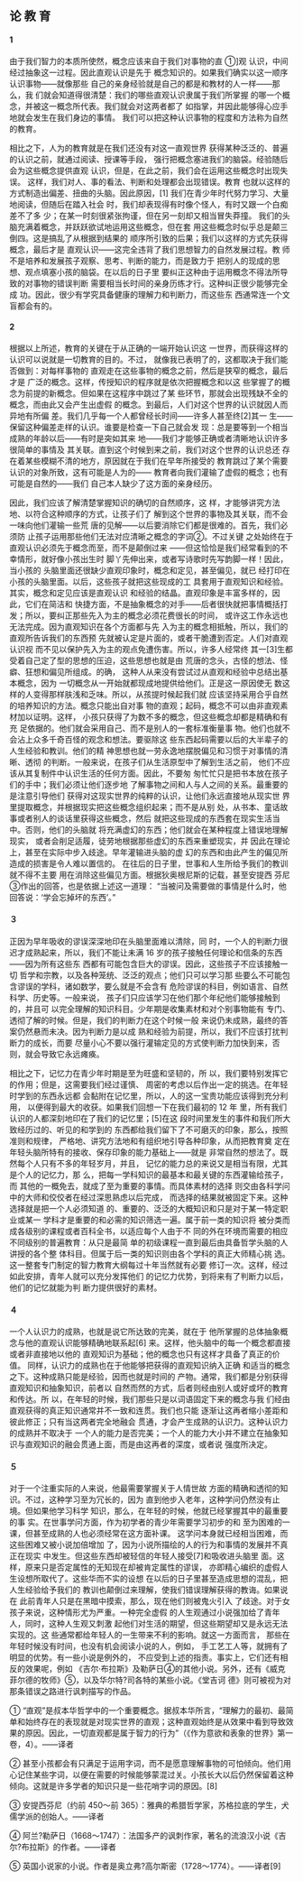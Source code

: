 ## 论 教 育

#### 1

由于我们智力的本质所使然，概念应该来自于我们对事物的直
①]观 认识，中间经过抽象这一过程。因此直观认识是先于
概念知识的。如果我们确实以这一顺序认识事物——就像那些
自己的亲身经验就是自己的都是和教材的人一样——那么，我
们就会知道得很清楚：我们的哪些直观认识隶属于我们所掌握
的哪一个概念，并被这一概念所代表。我们就会对这两者都了
如指掌，并因此能够得心应手地就会发生在我们身边的事情。
我们可以把这种认识事物的程度和方法称为自然的教育。

相比之下，人为的教育就是在我们还没有对这一直观世界
获得某种泛泛的、普遍的认识之前，就通过阅读、授课等手段，
强行把概念塞进我们的脑袋。经验随后会为这些概念提供直观
认识，但是，在此之前，我们会在运用这些概念时出现失误。
这样，我们对人、事的看法、判断和处理都会出现错误。教育
也就以这样的方式制造出偏差、扭曲的头脑。因此原因，[1]
我们在青少年时代努力学习、大量地阅读，但随后在踏入社会
时，我们却表现得有时像个怪人，有时又跟一个白痴差不了多
少；在某一时刻很紧张拘谨，但在另一刻却又相当冒失莽撞。
我们的头脑充满着概念，并跃跃欲试地运用这些概念，但在套
用这些概念时似乎总是颠三倒四。这是搞乱了从根据到结果的
顺序所引致的后果；我们以这样的方式先获得概念，最后才是
直观认识——这完全违背了我们思想智力的自然发展过程。教
师不是培养和发展孩子观察、思考、判断的能力，而是致力于
把别人的现成的思想、观点填塞小孩的脑袋。在以后的日子里
要纠正这种由于运用概念不得法所导致的对事物的错误判断
需要相当长时间的亲身历练才行。这种纠正很少能够完全成
功。因此，很少有学究具备健康的理解力和判断力，而这些东
西通常连一个文盲都会有的。

#### 2

根据以上所述，教育的关键在于从正确的一端开始认识这
一世界，而获得这样的认识可以说就是一切教育的目的。不过，
就像我已表明了的，这都取决于我们能否做到：对每样事物的
直观走在这些事物的概念之前，然后是狭窄的概念，最后才是
广泛的概念。这样，传授知识的程序就是依次把握概念和以这
些掌握了的概念为前提的新概念。但如果在这程序中跳过了某
些环节，那就会出现残缺不全的概念，而由此又会产生出虚假
的概念。到最后，人们对这个世界的认识就因人而异地有所偏
差。我们几乎每一个人都曾经长时间——许多人甚至终[2]其一
生——保留这种偏差走样的认识。谁要是检查一下自己就会发
现：总是要等到一个相当成熟的年龄以后——有时是突如其来
地——我们才能够正确或者清晰地认识许多很简单的事情及
其关联。直到这个时候到来之前，我们对这个世界的认识总还
存在着某些模糊不清的地方，原因就在于我们在早年所接受的
教育跳过了某个需要认识的对象所致，这有可能是人为的——
教育者向我们灌输了虚假的概念；也有可能是自然的——我们
自己本人缺少了这方面的亲身经历。

因此，我们应该了解清楚掌握知识的确切的自然顺序，这
样，才能够讲究方法地、以符合这种顺序的方式，让孩子们了
解到这个世界的事物及其关联，而不会一味向他们灌输一些荒
唐的见解——以后要消除它们都是很难的。首先，我们必须防
止孩子运用那些他们无法对应清晰之概念的字词②。不过关键
之处始终在于直观认识必须先于概念而至，而不是颠倒过来
——但这恰恰是我们经常看到的不幸情形，就好像小孩出生时
脚丫先伸出来，或者写诗歌时先写韵脚一样！因此，当小孩的
头脑里面还很缺少直观印象时，概念和定见，甚至偏见，就已
经打印在小孩的头脑里面。以后，这些孩子就把这些现成的工
具套用于直观知识和经验。其实，概念和定见应该是直观认识
和经验的结晶。直观印象是丰富多样的，因此，它们在简洁和
快捷方面，不是抽象概念的对手——后者很快就把事情概括打
发；所以，要纠正那些先入为主的概念必须花费很长的时间，
或许这工作永远也无法完成。因为直观知识在各个方面都与先
入为主的概念相抵触，所以，我们的直观所告诉我们的东西预
先就被认定是片面的，或者干脆遭到否定。人们对直观认识视
而不见以保护先入为主的观点免遭伤害。所以，许多人经常终
其一[3]生都受着自己定了型的思想的压迫，这些思想也就是由
荒唐的念头，古怪的想法、怪癖、狂想和偏见所组成。的确，
这种人从来没有尝试过从直观和经验中总结出基本概念，因为
一切概念从一开始就都现成地提供给他们。正是这一原因使无
数这样的人变得那样肤浅和乏味。所以，从孩提时候起我们就
应该坚持采用合乎自然的培养知识的方法。概念只能出自对事
物的直观；起码，概念不可以由非直观素材加以证明。这样，
小孩只获得了为数不多的概念，但这些概念却都是精确和有充
足依据的。他们就会采用自己、而不是别人的一套标准衡量事
物。他们也就不会沾上众多千奇百怪的观念和想法。要驱除这
些东西起码需要以后的大半辈子的人生经验和教训。他们的精
神思想也就一劳永逸地摆脱偏见和习惯于对事情的清晰、透彻
的判断。一般来说，在孩子们从生活原型中了解到生活之前，
他们不应该从其复制件中认识生活的任何方面。因此，不要匆
匆忙忙只是把书本放在孩子们的手中；我们必须让他们逐步地
了解事物之间和人与人之间的关系。最重要的是注意引导他们
获得对这现实世界的纯粹的认识，让他们永远直接地从现实世
界里提取概念，并根据现实把这些概念组织起来；而不是从别
处，从书本、童话故事或者别人的谈话里获得这些概念，然后
就把这些现成的东西套在现实生活当中。否则，他们的头脑就
将充满虚幻的东西；他们就会在某种程度上错误地理解现实，
或者会削足适履，徒劳地根据那些虚幻的东西来重塑现实，并
因此在理论上，甚至在实际中步入歧途。早年灌输进头脑的虚
幻的东西和由此产生的偏见所造成的损害是令人难以置信的。
在往后的日子里，世事和人生所给予我们的教训就不得不主要
用在消除这些偏见方面。根据狄奥根尼斯的记载，甚至安提西
芬尼③作出的回答，也是依据上述这一道理：
“当被问及需要做的事情是什么时，他回答说：‘学会忘掉坏的东西’。”

#### ３
正因为早年吸收的谬误深深地印在头脑里面难以清除，同
时，一个人的判断力很迟才成熟起来，所以，我们不能让未满
16 岁的孩子接触任何理论和信条的东西——因为所有这些东
西都有可能包含巨大的谬误。因此，这些孩子不应该接触一切
哲学和宗教，以及各种笼统、泛泛的观点；他们只可以学习那
些要么不可能包含谬误的学科，诸如数学，要么就是不会含有
危险谬误的科目，例如语言、自然科学、历史等。一般来说，
孩子们只应该学习在他们那个年纪他们能够接触到的，并且可
以完全理解的知识科目。少年期是收集素材和对个别事物能有
专门、透彻了解的时候。但是，我们的判断力在这个时候一般
来说仍未成熟，最终的答案仍然悬而未决。因为判断力是以成
熟和经验为前提，所以，我们不应该打扰判断力的成长，而要
尽量小心不要以强行灌输定见的方式使判断力加快到来，否
则，就会导致它永远瘫痪。

相比之下，记忆力在青少年时期是至为旺盛和坚韧的，所
以，我们要特别发挥它的作用；但是，这需要我们经过谨慎、
周密的考虑以后作出一定的挑选。在年轻时学到的东西永远都
会黏附在记忆里，所以，人的这一宝贵功能应该得到充分利用，
以便得到最大的收获。如果我们回想一下在我们最初的 12 年
里，所有我们认识的人都深刻地印在了我们的记忆里；[5]在这
段时间里发生的事件和我们所大致经历过的、听见的和学到的
东西都给我们留下了不可磨灭的印象，那么，按照准则和规律，
严格地、讲究方法地和有组织地引导各种印象，从而把教育奠
定在年轻头脑所特有的接收、保存印象的能力基础上——就是
非常自然的想法了。既然每个人只有不多的年轻岁月，并且，
记忆的能力总的来说又是相当有限，尤其是个人的记忆力，那
么，把每一学科知识的最基本和最关键的东西灌输给孩子，而
其他的一概免去，就成了至为重要的事情。而具体素材的选择
则交由各科学问中的大师和佼佼者在经过深思熟虑以后完成，
而选择的结果就被固定下来。这种选择就是把一个人必须知道
的、重要的、泛泛的大概知识和只是对于某一特定职业或某一
学科才是重要的和必需的知识筛选一遍。属于前一类的知识将
被分类而成各级别的课程或者百科全书，以适应每个人由于不
同的外在环境而需要的相应不同级别的普遍教育：从只是最简
单的初级课程一直到最后由具备哲学头脑的人讲授的各个整
体科目。但属于后一类的知识则由各个学科的真正大师精心挑
选。这一整套专门制定的智力教育大纲每过十年当然就有必要
修订一次。这样，经过如此安排，青年人就可以充分发挥他们
的记忆力优势，到将来有了判断力以后，他们的记忆就能为判
断力提供很好的素材。

#### ４
一个人认识力的成熟，也就是说它所达致的完美，就在于
他所掌握的总体抽象概念与他的直观认识能够精确地联系起[6]
来。这样，他头脑中的每一个概念都直接或者非直接地以他的
直观知识为基础；他的概念也只有这样才具备了真正的价值。
同样，认识力的成熟也在于他能够把获得的直观知识纳入正确
和适当的概念之下。这种成熟只能是经验，因而也就是时间的
产物。通常，我们都是分别获得直观知识和抽象知识，前者以
自然而然的方式，后者则经由别人或好或坏的教育和传达。所
以，在年轻的时候，我们那些只是以词语固定下来的概念与我
们经由直观获得的真正知识通常并不一致和连贯。我们也只能
逐渐让这再者缩小差距和彼此修正；只有当这两者完全地融会
贯通，才会产生成熟的认识力。这种认识力的成熟并不取决于
一个人的能力是否完美；一个人的能力大小并不建立在抽象知
识与直观知识的融会贯通上面，而是由这再者的深度，或者说
强度所决定。

#### ５
对于一个注重实际的人来说，他最需要掌握关于人情世故
方面的精确和透彻的知识。不过，这种学习至为冗长的，因为
直到他步入老年，这种学问仍然没有止境。但如果他学习科学
知识，那么，在年轻的时候，他就已经掌握其中的最重要的事
实。在世事学问方面，作为初学者的青少年需要学习初步的和
至为困难的一课，但甚至成熟的人也必须经常在这方面补课。
这学问本身就已经相当困难，而这些困难又被小说加倍增加
了，因为小说所描绘的人的行为和事情的发展并不真正在现实
中发生。但这些东西却被轻信的年轻人接受[7]和吸收进头脑里
面。这样，原来只是否定属性的无知现在却被肯定属性的谬误，
亦即精心编织的虚假人生设想所取代了。这些华而不实的设想
在以后的日子里甚至造成思想的混乱，把人生经验给予我们的
教训也颠倒过来理解，使我们错误理解获得的教诲。如果说在
此前青年人只是在黑暗中摸索，那么，现在他们则被鬼火引入
了歧途。对于女孩子来说，这种情形尤为严重。一种完全虚假
的人生观通过小说强加给了青年人，同时，这种人生观又刺激
起他们对生活的期望，但这些期望却又是永远无法实现的。这
些通常都给年轻人的一生带来不利的影响。就这一方面而言，
那些在年轻时候没有时间，也没有机会阅读小说的人，例如，
手工艺工人等，就拥有了明显的优势。有一些小说是例外的，
不应受到上述的指责。事实上，它们还有相反的效果呢，例如
《吉尔·布拉斯》及勒萨日④的其他小说。另外，还有《威克
菲尔德的牧师》⑤，以及华尔特?司各特的某些小说。《堂吉诃
德》则可被视为对那条错误之路进行讽刺描写的作品。

① “直观”是叔本华哲学中的一个重要概念。据叔本华所言，“理解力的最初、最简单和始终存在的表现就是对现实世界的直观；这种直观始终是从效果中看到导致效果的原因。因此，一切直观都是属于智力的行为”（《作为意欲和表象的世界》第一卷，4）。——译者

② 甚至小孩都会有只满足于运用字词，而不是愿意理解事物的可怕倾向。他们用心记住某些字词，以便在需要的时候能够蒙混过关。小孩长大以后仍然保留着这种倾向。这就是许多学者的知识只是一些花哨字词的原因。[8]

③ 安提西芬尼（约前 450～前 365）：雅典的希腊哲学家，苏格拉底的学生，犬儒学派的创始人。——译者

④ 阿兰?勒萨日（1668～1747）：法国多产的讽刺作家，著名的流浪汉小说《吉尔?布拉斯》的作者。——译者

⑤ 英国小说家的小说。作者是奥立弗?高尔斯密（1728～1774）。——译者[9]

